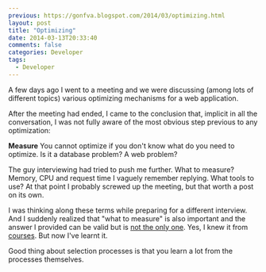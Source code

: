 ```yaml
---
previous: https://gonfva.blogspot.com/2014/03/optimizing.html
layout: post
title: "Optimizing"
date: 2014-03-13T20:33:40
comments: false
categories: Developer
tags:
  - Developer
---
```


A few days ago I went to a meeting and we were discussing (among lots of different topics) various optimizing mechanisms for a web application.


After the meeting had ended, I came to the conclusion that, implicit in all the conversation, I was not fully aware of the most obvious step previous to any optimization:



**Measure**
You cannot optimize if you don't know what do you need to optimize. Is it a database problem? A web problem?


The guy interviewing had tried to push me further.  What to measure? Memory, CPU and request time I vaguely remember replying. What tools to use? At that point I probably screwed up the meeting, but that worth a post on its own.


I was thinking along these terms while preparing for a different interview. And I suddenly realized that "what to measure" is also important and the answer I provided can be valid but is [not the only one](https://www.gov.uk/service-manual/measurement). Yes, I knew it from [courses](https://analyticsacademy.withgoogle.com/course01/unit?unit=2&amp;lesson=4). But now I've learnt it.


Good thing about selection processes is that you learn a lot from the processes themselves.
